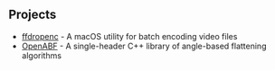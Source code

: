 ## Projects
- [ffdropenc](https://github.com/csparker247/ffdropenc) - A macOS utility for batch encoding video files
- [OpenABF](https://gitlab.com/educelab/OpenABF) - A single-header C++ library of angle-based flattening algorithms
